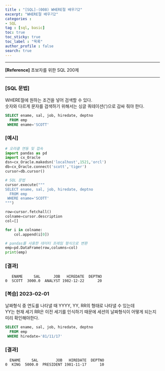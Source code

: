 ```yaml
---
title : "[SQL]-(008) WHERE절 배우기2"
excerpt: "WHERE절 배우기2"
categories :
- SQL
tag : [sql, basic]
toc: true
toc_sticky: true
toc_label : "목록"
author_profile : false
search: true
---
```


---
**[Reference]** 초보자를 위한 SQL 200제

---
### [SQL 문법]
WHERE절에 원하는 조건을 넣어 검색할 수 있다.  
숫자와 다르게 문자를 검색하기 위해서는 싱글 쿼테이션(')으로 감싸 줘야 한다.

```sql
SELECT ename, sal, job, hiredate, deptno
  FROM emp
 WHERE ename='SCOTT'
```
### [예시]
```python
# 오라클 연동 및 접속
import pandas as pd
import cx_Oracle
dsn=cx_Oracle.makedsn('localhost',1521,'orcl')
db=cx_Oracle.connect('scott','tiger')
cursor=db.cursor()

# SQL 문법
cursor.execute("""
SELECT ename, sal, job, hiredate, deptno
  FROM emp
 WHERE ename='SCOTT'
""")

row=cursor.fetchall()
colname=cursor.description
col=[]

for i in colname:
    col.append(i[0])

# pandas를 사용한 데이터 프레임 형식으로 변환
emp=pd.DataFrame(row,columns=col)
print(emp)
```
### [결과]

       ENAME     SAL      JOB   HIREDATE  DEPTNO
    0  SCOTT  3000.0  ANALYST 1982-12-22      20

### [복습] 2023-02-01
날짜형식 중 연도를 나타낼 때 YYYY, YY, RR의 형태로 나타낼 수 있는데  
YY는 현재 세기 RR은 이전 세기를 인식하기 때문에 세션의 날짜형식이 어떻게 되는지 미리 확인해야한다.

```sql
SELECT ename, sal, job, hiredate, deptno
  FROM emp
 WHERE hiredate='81/11/17'
```

### [결과]
      ENAME     SAL        JOB   HIREDATE  DEPTNO
    0  KING  5000.0  PRESIDENT 1981-11-17      10